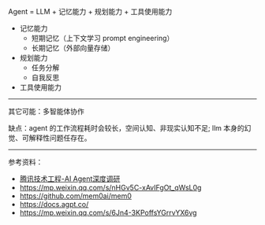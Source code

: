 



Agent = LLM + 记忆能力 + 规划能力 + 工具使用能力


- 记忆能力
  - 短期记忆（上下文学习 prompt engineering）
  - 长期记忆（外部向量存储）
- 规划能力
  - 任务分解
  - 自我反思
- 工具使用能力


-----------

其它可能：多智能体协作

缺点：agent 的工作流程耗时会较长，空间认知、非现实认知不足; llm 本身的幻觉、可解释性问题任存在。



-----------

参考资料：
- [腾讯技术工程-AI Agent深度调研](https://mp.weixin.qq.com/s/smjNp8aX3nJrqw5-uZRQsQ)
- https://mp.weixin.qq.com/s/nHGv5C-xAvIFgOt_qWsL0g
- https://github.com/mem0ai/mem0
- https://docs.agpt.co/
- https://mp.weixin.qq.com/s/6Jn4-3KPoffsYGrrvYX6vg





